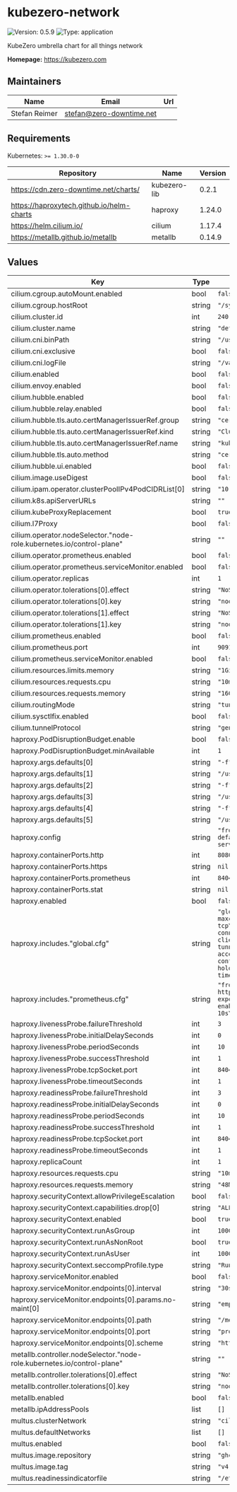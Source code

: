# kubezero-network

![Version: 0.5.9](https://img.shields.io/badge/Version-0.5.9-informational?style=flat-square) ![Type: application](https://img.shields.io/badge/Type-application-informational?style=flat-square)

KubeZero umbrella chart for all things network

**Homepage:** <https://kubezero.com>

## Maintainers

| Name | Email | Url |
| ---- | ------ | --- |
| Stefan Reimer | <stefan@zero-downtime.net> |  |

## Requirements

Kubernetes: `>= 1.30.0-0`

| Repository | Name | Version |
|------------|------|---------|
| https://cdn.zero-downtime.net/charts/ | kubezero-lib | 0.2.1 |
| https://haproxytech.github.io/helm-charts | haproxy | 1.24.0 |
| https://helm.cilium.io/ | cilium | 1.17.4 |
| https://metallb.github.io/metallb | metallb | 0.14.9 |

## Values

| Key | Type | Default | Description |
|-----|------|---------|-------------|
| cilium.cgroup.autoMount.enabled | bool | `false` |  |
| cilium.cgroup.hostRoot | string | `"/sys/fs/cgroup"` |  |
| cilium.cluster.id | int | `240` |  |
| cilium.cluster.name | string | `"default"` |  |
| cilium.cni.binPath | string | `"/usr/libexec/cni"` |  |
| cilium.cni.exclusive | bool | `false` |  |
| cilium.cni.logFile | string | `"/var/log/cilium-cni.log"` |  |
| cilium.enabled | bool | `false` |  |
| cilium.envoy.enabled | bool | `false` |  |
| cilium.hubble.enabled | bool | `false` |  |
| cilium.hubble.relay.enabled | bool | `false` |  |
| cilium.hubble.tls.auto.certManagerIssuerRef.group | string | `"cert-manager.io"` |  |
| cilium.hubble.tls.auto.certManagerIssuerRef.kind | string | `"ClusterIssuer"` |  |
| cilium.hubble.tls.auto.certManagerIssuerRef.name | string | `"kubezero-local-ca-issuer"` |  |
| cilium.hubble.tls.auto.method | string | `"cert-manager"` |  |
| cilium.hubble.ui.enabled | bool | `false` |  |
| cilium.image.useDigest | bool | `false` |  |
| cilium.ipam.operator.clusterPoolIPv4PodCIDRList[0] | string | `"10.240.0.0/16"` |  |
| cilium.k8s.apiServerURLs | string | `""` |  |
| cilium.kubeProxyReplacement | bool | `true` |  |
| cilium.l7Proxy | bool | `false` |  |
| cilium.operator.nodeSelector."node-role.kubernetes.io/control-plane" | string | `""` |  |
| cilium.operator.prometheus.enabled | bool | `false` |  |
| cilium.operator.prometheus.serviceMonitor.enabled | bool | `false` |  |
| cilium.operator.replicas | int | `1` |  |
| cilium.operator.tolerations[0].effect | string | `"NoSchedule"` |  |
| cilium.operator.tolerations[0].key | string | `"node-role.kubernetes.io/control-plane"` |  |
| cilium.operator.tolerations[1].effect | string | `"NoSchedule"` |  |
| cilium.operator.tolerations[1].key | string | `"node.cilium.io/agent-not-ready"` |  |
| cilium.prometheus.enabled | bool | `false` |  |
| cilium.prometheus.port | int | `9091` |  |
| cilium.prometheus.serviceMonitor.enabled | bool | `false` |  |
| cilium.resources.limits.memory | string | `"1Gi"` |  |
| cilium.resources.requests.cpu | string | `"10m"` |  |
| cilium.resources.requests.memory | string | `"160Mi"` |  |
| cilium.routingMode | string | `"tunnel"` |  |
| cilium.sysctlfix.enabled | bool | `false` |  |
| cilium.tunnelProtocol | string | `"geneve"` |  |
| haproxy.PodDisruptionBudget.enable | bool | `false` |  |
| haproxy.PodDisruptionBudget.minAvailable | int | `1` |  |
| haproxy.args.defaults[0] | string | `"-f"` |  |
| haproxy.args.defaults[1] | string | `"/usr/local/etc/haproxy/includes/global.cfg"` |  |
| haproxy.args.defaults[2] | string | `"-f"` |  |
| haproxy.args.defaults[3] | string | `"/usr/local/etc/haproxy/includes/prometheus.cfg"` |  |
| haproxy.args.defaults[4] | string | `"-f"` |  |
| haproxy.args.defaults[5] | string | `"/usr/local/etc/haproxy/haproxy.cfg"` |  |
| haproxy.config | string | `"frontend fe_main\n  bind :8080\n  default_backend be_main\n\nbackend be_main\n  server web1 10.0.0.1:8080 check\n"` |  |
| haproxy.containerPorts.http | int | `8080` |  |
| haproxy.containerPorts.https | string | `nil` |  |
| haproxy.containerPorts.prometheus | int | `8404` |  |
| haproxy.containerPorts.stat | string | `nil` |  |
| haproxy.enabled | bool | `false` |  |
| haproxy.includes."global.cfg" | string | `"global\n  log stdout format raw local0\n  maxconn 2048\n\ndefaults\n  log global\n  mode tcp\n  option http-server-close\n  timeout connect 10s\n  timeout client 30s\n  timeout client-fin 30s\n  timeout server 30s\n  timeout tunnel  1h\n\nresolvers coredns\n  accepted_payload_size 4096\n  parse-resolv-conf\n  hold valid    10s\n  hold other    10s\n  hold refused  10s\n  hold nx       10s\n  hold timeout  10s\n"` |  |
| haproxy.includes."prometheus.cfg" | string | `"frontend prometheus\n  bind *:8404\n  mode http\n  http-request use-service prometheus-exporter if { path /metrics }\n  no log\n  stats enable\n  stats uri /stats\n  stats refresh 10s\n  stats auth admin:letmein\n"` |  |
| haproxy.livenessProbe.failureThreshold | int | `3` |  |
| haproxy.livenessProbe.initialDelaySeconds | int | `0` |  |
| haproxy.livenessProbe.periodSeconds | int | `10` |  |
| haproxy.livenessProbe.successThreshold | int | `1` |  |
| haproxy.livenessProbe.tcpSocket.port | int | `8404` |  |
| haproxy.livenessProbe.timeoutSeconds | int | `1` |  |
| haproxy.readinessProbe.failureThreshold | int | `3` |  |
| haproxy.readinessProbe.initialDelaySeconds | int | `0` |  |
| haproxy.readinessProbe.periodSeconds | int | `10` |  |
| haproxy.readinessProbe.successThreshold | int | `1` |  |
| haproxy.readinessProbe.tcpSocket.port | int | `8404` |  |
| haproxy.readinessProbe.timeoutSeconds | int | `1` |  |
| haproxy.replicaCount | int | `1` |  |
| haproxy.resources.requests.cpu | string | `"10m"` |  |
| haproxy.resources.requests.memory | string | `"48Mi"` |  |
| haproxy.securityContext.allowPrivilegeEscalation | bool | `false` |  |
| haproxy.securityContext.capabilities.drop[0] | string | `"ALL"` |  |
| haproxy.securityContext.enabled | bool | `true` |  |
| haproxy.securityContext.runAsGroup | int | `1000` |  |
| haproxy.securityContext.runAsNonRoot | bool | `true` |  |
| haproxy.securityContext.runAsUser | int | `1000` |  |
| haproxy.securityContext.seccompProfile.type | string | `"RuntimeDefault"` |  |
| haproxy.serviceMonitor.enabled | bool | `false` |  |
| haproxy.serviceMonitor.endpoints[0].interval | string | `"30s"` |  |
| haproxy.serviceMonitor.endpoints[0].params.no-maint[0] | string | `"empty"` |  |
| haproxy.serviceMonitor.endpoints[0].path | string | `"/metrics"` |  |
| haproxy.serviceMonitor.endpoints[0].port | string | `"prometheus"` |  |
| haproxy.serviceMonitor.endpoints[0].scheme | string | `"http"` |  |
| metallb.controller.nodeSelector."node-role.kubernetes.io/control-plane" | string | `""` |  |
| metallb.controller.tolerations[0].effect | string | `"NoSchedule"` |  |
| metallb.controller.tolerations[0].key | string | `"node-role.kubernetes.io/control-plane"` |  |
| metallb.enabled | bool | `false` |  |
| metallb.ipAddressPools | list | `[]` |  |
| multus.clusterNetwork | string | `"cilium"` |  |
| multus.defaultNetworks | list | `[]` |  |
| multus.enabled | bool | `false` |  |
| multus.image.repository | string | `"ghcr.io/k8snetworkplumbingwg/multus-cni"` |  |
| multus.image.tag | string | `"v4.2.0"` |  |
| multus.readinessindicatorfile | string | `"/etc/cni/net.d/05-cilium.conflist"` |  |
